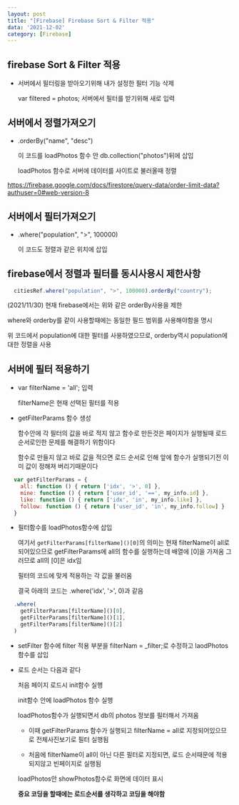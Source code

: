 ```yaml
---
layout: post
title: "[Firebase] Firebase Sort & Filter 적용"
data: '2021-12-02'
category: [Firebase]
---
```

## firebase Sort & Filter 적용

- 서버에서 필터링을 받아오기위해 내가 설정한 필터 기능 삭제
  
  var filtered = photos; 서버에서 필터를 받기위해 새로 입력

## 서버에서 정렬가져오기

- .orderBy("name", "desc")

  이 코드를 loadPhotos 함수 안 db.collection("photos")뒤에 삽입 

  loadPhotos  함수로 서버에 데이터를 사이트로 불러올때 정렬

 <a href=" https://firebase.google.com/docs/firestore/query-data/order-limit-data?authuser=0#web-version-8" target="_blank"> https://firebase.google.com/docs/firestore/query-data/order-limit-data?authuser=0#web-version-8</a>

## 서버에서 필터가져오기

- .where("population", ">", 100000)

  이 코드도 정렬과 같은 위치에 삽입 

## firebase에서 정렬과 필터를 동시사용시 제한사항
```js
  citiesRef.where("population", ">", 100000).orderBy("country");
```
  (2021/11/30) 현재 firebase에서는 위와 같은 orderBy사용을 제한

  where와 orderby를 같이 사용할때에는 동일한 필드 범위를 사용해야함을 명시

  위 코드에서 population에 대한 필터를 사용하였으므로, orderby역시 population에 대한 정렬을 사용 

## 서버에 필터 적용하기 


- var filterName = 'all'; 입력

  filterName은 현재 선택된 필터를 적용

- getFilterParams 함수 생성

  함수안에 각 필터의 값을 바로 적지 않고 함수로 만든것은 페이지가 실행될때 로드 순서로인한 문제를 해결하기 위함이다

  함수로 만들지 않고 바로 값을 적으면 로드 순서로 인해 앞에 함수가 실행되기전 이미 값이 정해져 버리기때문이다

```js
  var getFilterParams = {
    all: function () { return ['idx', '>', 0] },
    mine: function () { return ['user_id', '==', my_info.id] },
    like: function () { return ['idx', 'in', my_info.like] },
    follow: function () { return ['user_id', 'in', my_info.follow] }
  }
```
- 필터함수를 loadPhotos함수에 삽입

  여기서 `getFilterParams[filterName]()[0]`의 의미는 현재 filterName이 all로 되어있으므로 getFilterParams에 all의 함수를 실행하는데 배열에 [0]을 가져옴 그러므로 all의 [0]은 idx임 

  필터의 코드에 맞게 적용하는 각 값을 불러옴 

  결국 아래의 코드는 .where('idx', '>', 0)과 같음 

```js
  .where(
    getFilterParams[filterName]()[0],
    getFilterParams[filterName]()[1],
    getFilterParams[filterName]()[2]
  )
```
- setFilter 함수에 filter 적용 부분을 filterNam = _filter;로 수정하고 laodPhotos함수를 삽입

- 로드 순서는 다음과 같다

  처음 페이지 로드시 init함수 실행

  init함수 안에 loadPhotos 함수 실행

  loadPhotos함수가 실행되면서 db의 photos 정보를 필터해서 가져옴 

    - 이때 getFilterParams 함수가 실행되고 filterName = all로 지정되어있으므로 전체사진보기로 필터 실행됨

    - 처음에 filterName이 all이 아닌 다른 필터로 지정되면, 로드 순서때문에 적용되지않고 빈페이지로 실행됨

  loadPhotos안 showPhotos함수로 화면에 데이터 표시

  __중요 코딩을 할때에는 로드순서를 생각하고 코딩을 해야함__